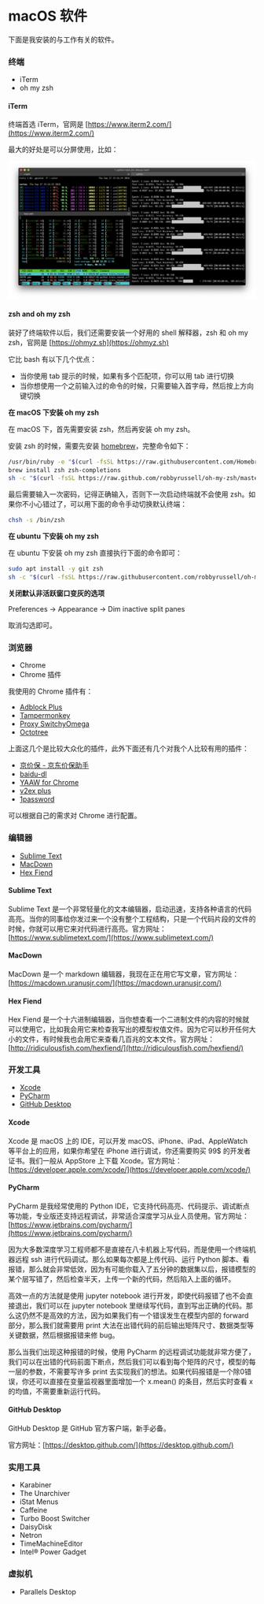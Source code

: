 # macOS 软件



下面是我安装的与工作有关的软件。

### 终端

* iTerm
* oh my zsh

#### iTerm

终端首选 iTerm，官网是 [https://www.iterm2.com/](https://www.iterm2.com/)

最大的好处是可以分屏使用，比如：

![iTerm2](.gitbook/assets/image.png)

#### zsh and oh my zsh

装好了终端软件以后，我们还需要安装一个好用的 shell 解释器，zsh 和 oh my zsh，官网是 [https://ohmyz.sh](https://ohmyz.sh)

它比 bash 有以下几个优点：

* 当你使用 tab 提示的时候，如果有多个匹配项，你可以用 tab 进行切换
* 当你想使用一个之前输入过的命令的时候，只需要输入首字母，然后按上方向键切换

**在 macOS 下安装 oh my zsh**

在 macOS 下，首先需要安装 zsh，然后再安装 oh my zsh。

安装 zsh 的时候，需要先安装 [homebrew](https://brew.sh/index_zh-cn)，完整命令如下：

```bash
/usr/bin/ruby -e "$(curl -fsSL https://raw.githubusercontent.com/Homebrew/install/master/install)"
brew install zsh zsh-completions
sh -c "$(curl -fsSL https://raw.github.com/robbyrussell/oh-my-zsh/master/tools/install.sh)"
```

最后需要输入一次密码，记得正确输入，否则下一次启动终端就不会使用 zsh。如果你不小心错过了，可以用下面的命令手动切换默认终端：

```bash
chsh -s /bin/zsh
```

**在 ubuntu 下安装 oh my zsh**

在 ubuntu 下安装 oh my zsh 直接执行下面的命令即可：

```bash
sudo apt install -y git zsh
sh -c "$(curl -fsSL https://raw.githubusercontent.com/robbyrussell/oh-my-zsh/master/tools/install.sh)"
```

**关闭默认非活跃窗口变灰的选项**

Preferences -&gt; Appearance -&gt; Dim inactive split panes

取消勾选即可。

### 浏览器

* Chrome
* Chrome 插件

我使用的 Chrome 插件有：

* [Adblock Plus](https://chrome.google.com/webstore/detail/adblock-plus/cfhdojbkjhnklbpkdaibdccddilifddb)
* [Tampermonkey](https://chrome.google.com/webstore/detail/tampermonkey/dhdgffkkebhmkfjojejmpbldmpobfkfo)
* [Proxy SwitchyOmega](https://chrome.google.com/webstore/detail/proxy-switchyomega/padekgcemlokbadohgkifijomclgjgif)
* [Octotree](https://chrome.google.com/webstore/detail/octotree/bkhaagjahfmjljalopjnoealnfndnagc)

上面这几个是比较大众化的插件，此外下面还有几个对我个人比较有用的插件：

* [京价保 - 京东价保助手](https://chrome.google.com/webstore/detail/京价保-京东价保助手/gfgkebiommjpiaomalcbfefimhhanlfd)
* [baidu-dl](https://chrome.google.com/webstore/detail/baidu-dl/lflnkcmjnhfedgibjackiibmcdnnoadb)
* [YAAW for Chrome](https://chrome.google.com/webstore/detail/yaaw-for-chrome/dennnbdlpgjgbcjfgaohdahloollfgoc)
* [v2ex plus](https://chrome.google.com/webstore/detail/v2ex-plus/daeclijmnojoemooblcbfeeceopnkolo)
* [1password](https://1password.com/)

可以根据自己的需求对 Chrome 进行配置。

### 编辑器

* [Sublime Text](https://www.sublimetext.com/)
* [MacDown](https://macdown.uranusjr.com/)
* [Hex Fiend](http://ridiculousfish.com/hexfiend/)

#### Sublime Text

Sublime Text 是一个非常轻量化的文本编辑器，启动迅速，支持各种语言的代码高亮。当你的同事给你发过来一个没有整个工程结构，只是一个代码片段的文件的时候，你就可以用它来对代码进行高亮。官方网址：[https://www.sublimetext.com/](https://www.sublimetext.com/)

#### MacDown

MacDown 是一个 markdown 编辑器，我现在正在用它写文章，官方网址：[https://macdown.uranusjr.com/](https://macdown.uranusjr.com/)

#### Hex Fiend

Hex Fiend 是一个十六进制编辑器，当你想查看一个二进制文件的内容的时候就可以使用它，比如我会用它来检查我写出的模型权值文件。因为它可以秒开任何大小的文件，有时候我也会用它来查看几百兆的文本文件。官方网址：[http://ridiculousfish.com/hexfiend/](http://ridiculousfish.com/hexfiend/)

### 开发工具

* [Xcode](https://developer.apple.com/xcode/)
* [PyCharm](https://www.jetbrains.com/pycharm/)
* [GitHub Desktop](https://desktop.github.com/)

#### Xcode

Xcode 是 macOS 上的 IDE，可以开发 macOS、iPhone、iPad、AppleWatch 等平台上的应用，如果你希望在 iPhone 进行调试，你还需要购买 99$ 的开发者证书。我们一般从 AppStore 上下载 Xcode。官方网址：[https://developer.apple.com/xcode/](https://developer.apple.com/xcode/)

#### PyCharm

PyCharm 是我经常使用的 Python IDE，它支持代码高亮、代码提示、调试断点等功能，专业版还支持远程调试，非常适合深度学习从业人员使用。官方网址：[https://www.jetbrains.com/pycharm/](https://www.jetbrains.com/pycharm/)

因为大多数深度学习工程师都不是直接在八卡机器上写代码，而是使用一个终端机器远程 ssh 进行代码调试。那么如果每次都是上传代码、运行 Python 脚本、看报错，那么就会非常低效，因为有可能你载入了五分钟的数据集以后，报错模型的某个层写错了，然后检查半天，上传一个新的代码，然后陷入上面的循环。

高效一点的方法就是使用 jupyter notebook 进行开发，即使代码报错了也不会直接退出，我们可以在 jupyter notebook 里继续写代码，直到写出正确的代码。那么这仍然不是高效的方法，因为如果我们有一个错误发生在模型内部的 forward 部分，那么我们就需要用 print 大法在出错代码的前后输出矩阵尺寸、数据类型等关键数据，然后根据报错来修 bug。

那么当我们出现这种报错的时候，使用 PyCharm 的远程调试功能就非常方便了，我们可以在出错的代码前面下断点，然后我们可以看到每个矩阵的尺寸，模型的每一层的参数，不需要写许多 print 去实现我们的想法。如果代码报错是一个除0错误，你还可以直接在变量监视器里面增加一个 x.mean\(\) 的条目，然后实时查看 x 的均值，不需要重新运行代码。

#### GitHub Desktop

GitHub Desktop 是 GitHub 官方客户端，新手必备。

官方网址：[https://desktop.github.com/](https://desktop.github.com/)

### 实用工具

* Karabiner
* The Unarchiver
* iStat Menus
* Caffeine
* Turbo Boost Switcher
* DaisyDisk
* Netron
* TimeMachineEditor
* Intel® Power Gadget

### 虚拟机

* Parallels Desktop

